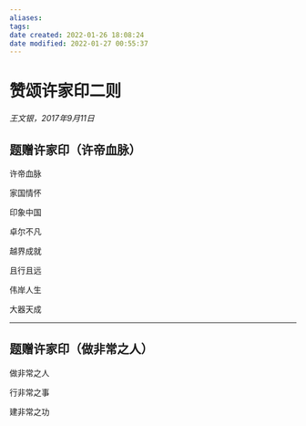 ```yaml
---
aliases: 
tags: 
date created: 2022-01-26 18:08:24
date modified: 2022-01-27 00:55:37
---
```


# 赞颂许家印二则

*王文银，2017年9月11日*

## 题赠许家印（许帝血脉）

许帝血脉

家国情怀

印象中国

卓尔不凡

越界成就

且行且远

伟岸人生

大器天成

***

## 题赠许家印（做非常之人）

做非常之人

行非常之事

建非常之功

